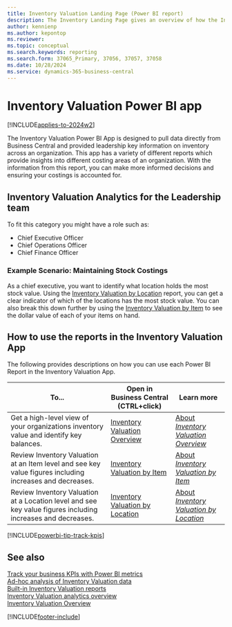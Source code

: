 ```yaml
---
title: Inventory Valuation Landing Page (Power BI report)
description: The Inventory Landing Page gives an overview of how the Inventory Report works.
author: kennienp
ms.author: kepontop
ms.reviewer: 
ms.topic: conceptual
ms.search.keywords: reporting
ms.search.form: 37065_Primary, 37056, 37057, 37058
ms.date: 10/28/2024
ms.service: dynamics-365-business-central
---
```


# Inventory Valuation Power BI app
[!INCLUDE[applies-to-2024w2](includes/applies-to-2024w2.md)]

The Inventory Valuation Power BI App is designed to pull data directly from Business Central and provided leadership key information on inventory across an organization. This app has a variety of different reports which provide insights into different costing areas of an organization. With the information from this report, you can make more informed decisions and ensuring your costings is accounted for.

## Inventory Valuation Analytics for the Leadership team
To fit this category you might have a role such as:
- Chief Executive Officer
- Chief Operations Officer
- Chief Finance Officer

### Example Scenario: Maintaining Stock Costings
As a chief executive, you want to identify what location holds the most stock value. Using the [Inventory Valuation by Location](inventory-valuation-powerbi-inventory-valuation-by-location.md) report, you can get a clear indicator of which of the locations has the most stock value. You can also break this down further by using the [Inventory Valuation by Item](inventory-valuation-powerbi-inventory-valuation-by-item.md) to see the dollar value of each of your items on hand.

## How to use the reports in the Inventory Valuation App

The following provides descriptions on how you can use each Power BI Report in the Inventory Valuation App.

|To... | Open in Business Central (CTRL+click) | Learn more	|
|------|---------------------------------------|----------- |
|Get a high-level view of your organizations inventory value and identify key balances. | [Inventory Valuation Overview](https://businesscentral.dynamics.com?page=37056) | [About *Inventory Valuation Overview*](inventory-powerbi-inventory-overview.md)|
|Review Inventory Valuation at an Item level and see key value figures including increases and decreases.| [Inventory Valuation by Item](https://businesscentral.dynamics.com?page=37057) | [About *Inventory Valuation by Item*](inventory-powerbi-inventory-by-item.md)|
|Review Inventory Valuation at a Location level and see key value figures including increases and decreases.| [Inventory Valuation by Location](https://businesscentral.dynamics.com?page=37058) | [About *Inventory Valuation by Location*](inventory-powerbi-inventory-by-location.md)|



[!INCLUDE[powerbi-tip-track-kpis](includes/powerbi-tip-track-kpis.md)]

## See also

[Track your business KPIs with Power BI metrics](#TODO)   
[Ad-hoc analysis of Inventory Valuation data](#TODO)   
[Built-in Inventory Valuation reports](#TODO)  
[Inventory Valuation analytics overview](#TODO)  
[Inventory Valuation Overview](#TODO)  

[!INCLUDE[footer-include](includes/footer-banner.md)]
